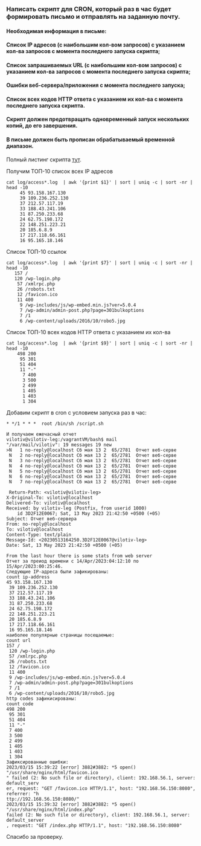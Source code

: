### Написать скрипт для CRON, который раз в час будет формировать письмо и отправлять на заданную почту.
#### Необходимая информация в письме:
#### Список IP адресов (с наибольшим кол-вом запросов) с указанием кол-ва запросов c момента последнего запуска скрипта;
#### Список запрашиваемых URL (с наибольшим кол-вом запросов) с указанием кол-ва запросов c момента последнего запуска скрипта;
#### Ошибки веб-сервера/приложения c момента последнего запуска;
#### Список всех кодов HTTP ответа с указанием их кол-ва с момента последнего запуска скрипта.
#### Скрипт должен предотвращать одновременный запуск нескольких копий, до его завершения.
#### В письме должен быть прописан обрабатываемый временной диапазон.

Полный листинг скрипта [тут](https://github.com/vilotiv/HomeWork/blob/main/DZ9%20-%20Bash/script.sh).

Получим ТОП-10 список всех IP адресов
```
cat log/access*.log  | awk '{print $1}' | sort | uniq -c | sort -nr | head -10
     45 93.158.167.130
     39 109.236.252.130
     37 212.57.117.19
     33 188.43.241.106
     31 87.250.233.68
     24 62.75.198.172
     22 148.251.223.21
     20 185.6.8.9
     17 217.118.66.161
     16 95.165.18.146
 ```
 
 Список ТОП-10 ссылок
 ```
 cat log/access*.log  | awk '{print $7}' | sort | uniq -c | sort -nr | head -10
    157 /
    120 /wp-login.php
     57 /xmlrpc.php
     26 /robots.txt
     12 /favicon.ico
     11 400
      9 /wp-includes/js/wp-embed.min.js?ver=5.0.4
      7 /wp-admin/admin-post.php?page=301bulkoptions
      7 /1
      6 /wp-content/uploads/2016/10/robo5.jpg
 ```
Список ТОП-10  всех кодов HTTP ответа с указанием их кол-ва
```
cat log/access*.log  | awk '{print $9}' | sort | uniq -c | sort -nr | head -10
    498 200
     95 301
     51 404
     11 "-"
      7 400
      3 500
      2 499
      1 405
      1 403
      1 304
```


Добавим скрипт в cron с условием запуска раз в час:
```
* */1 * * *  root /bin/sh /script.sh
```
```
И получаем ежечасный отчет
vilotiv@vilotiv-leg:/vagrantVM/bash$ mail
"/var/mail/vilotiv": 19 messages 19 new
>N   1 no-reply@localhost Сб мая 13 2  65/2781  Отчет веб-серве
 N   2 no-reply@localhost Сб мая 13 2  65/2781  Отчет веб-серве
 N   3 no-reply@localhost Сб мая 13 2  65/2781  Отчет веб-серве
 N   4 no-reply@localhost Сб мая 13 2  65/2781  Отчет веб-серве
 N   5 no-reply@localhost Сб мая 13 2  65/2781  Отчет веб-серве
 N   6 no-reply@localhost Сб мая 13 2  65/2781  Отчет веб-серве
 N   7 no-reply@localhost Сб мая 13 2  65/2781  Отчет веб-серве
 ```
``` 
 Return-Path: <vilotiv@vilotiv-leg>
X-Original-To: vilotiv@localhost
Delivered-To: vilotiv@localhost
Received: by vilotiv-leg (Postfix, from userid 1000)
	id 3D2F12E0067; Sat, 13 May 2023 21:42:50 +0500 (+05)
Subject: Отчет веб-сервера
From: no-reply@localhost
To: vilotiv@localhost
Content-Type: text/plain
Message-Id: <20230513164250.3D2F12E0067@vilotiv-leg>
Date: Sat, 13 May 2023 21:42:50 +0500 (+05)

From the last hour there is some stats from web server
Отчет за преиод времени с 14/Apr/2023:04:12:10 по 15/Apr/2023:00:25:46.
Следующие IP-адреса были зафикированы:
count ip-address
45 93.158.167.130
 39 109.236.252.130
 37 212.57.117.19
 33 188.43.241.106
 31 87.250.233.68
 24 62.75.198.172
 22 148.251.223.21
 20 185.6.8.9
 17 217.118.66.161
 16 95.165.18.146
наиболее популярные страницы посещаемые:
count url
157 /
 120 /wp-login.php
 57 /xmlrpc.php
 26 /robots.txt
 12 /favicon.ico
 11 400
 9 /wp-includes/js/wp-embed.min.js?ver=5.0.4
 7 /wp-admin/admin-post.php?page=301bulkoptions
 7 /1
 6 /wp-content/uploads/2016/10/robo5.jpg
http codes зафикисированы:
count code
498 200
 95 301
 51 404
 11 "-"
 7 400
 3 500
 2 499
 1 405
 1 403
 1 304
Зафиксированные ошибки:
2023/03/15 15:39:22 [error] 3882#3882: *5 open() "/usr/share/nginx/html/favicon.ico
" failed (2: No such file or directory), client: 192.168.56.1, server: default_serv
er, request: "GET /favicon.ico HTTP/1.1", host: "192.168.56.150:8080", referrer: "h
ttp://192.168.56.150:8080/"
2023/03/15 15:39:32 [error] 3882#3882: *5 open() "/usr/share/nginx/html/index.php" 
failed (2: No such file or directory), client: 192.168.56.1, server: default_server
, request: "GET /index.php HTTP/1.1", host: "192.168.56.150:8080"
```
Спасибо за проверку.



